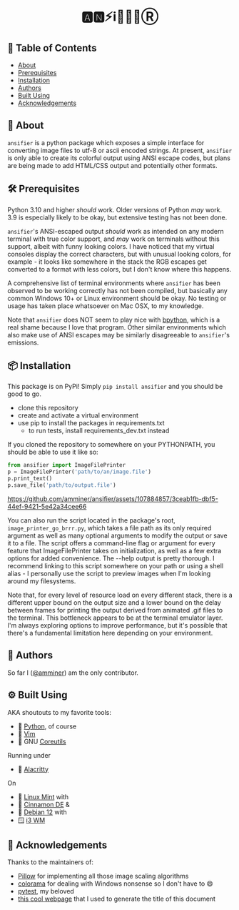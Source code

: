 <h1 align="center">🅰️🅽⚡️ℹ️🎏💈📧Ⓡ</h1>

## 📜 Table of Contents

- [About](#about)
- [Prerequisites](#prereqs)
- [Installation](#installation)
- [Authors](#authors)
- [Built Using](#built_using)
- [Acknowledgements](#acknowledgements)

## 🧐 About <a name = "about"></a>

`ansifier` is a python package which exposes a simple interface
for converting image files to utf-8 or ascii encoded strings.
At present, `ansifier` is only able to create its colorful output using ANSI escape codes,
but plans are being made to add HTML/CSS output and potentially other formats.

## 🛠 Prerequisites <a name = "prereqs"></a>

Python 3.10 and higher *should* work. Older versions of Python *may* work.
3.9 is especially likely to be okay, but extensive testing has not been done.

`ansifier`'s ANSI-escaped output *should* work as intended on any modern terminal with
true color support, and *may* work on terminals without this support,
albeit with funny looking colors. I have noticed that
my virtual consoles display the correct characters, but with unusual looking
colors, for example - it looks like somewhere in the stack the RGB escapes get
converted to a format with less colors, but I don't know where this happens.

A comprehensive list of terminal environments where `ansifier` has been observed to
be working correctly has not been compiled, but basically any common Windows 10+ or Linux
environment should be okay. No testing or usage has taken place whatsoever on Mac OSX,
to my knowledge.

Note that `ansifier` does NOT seem to play nice with
[bpython](https://bpython-interpreter.org/),
which is a real shame because I love that program.
Other similar environments which also make use of ANSI escapes may be similarly
disagreeable to `ansifier`'s emissions.

## 📦 Installation <a name = "installation"></a>

This package is on PyPi! Simply `pip install ansifier` and you should be good to go.

* clone this repository
* create and activate a virtual environment
* use pip to install the packages in requirements.txt
  * to run tests, install requirements_dev.txt instead

If you cloned the repository to somewhere on your PYTHONPATH, you should be able to use it
like so:

```py
from ansifier import ImageFilePrinter
p = ImageFilePrinter('path/to/an/image.file')
p.print_text()
p.save_file('path/to/output.file')
```

https://github.com/amminer/ansifier/assets/107884857/3ceab1fb-dbf5-44ef-9421-5e42a34cee66

You can also run the script located in the package's root, `image_printer_go_brrr.py`,
which takes a file path as its only required argument as well as many
optional arguments to modify the output or save it to a file.
The script offers a command-line flag or argument for every feature that ImageFilePrinter
takes on initialization, as well as a few extra options for added convenience.
The --help output is pretty thorough.
I recommend linking to this script somewhere on your path or using a shell alias - I
personally use the script to preview images when I'm looking around my filesystems.

Note that, for every level of resource load on every different stack, there is a different
upper bound on the output size and a lower bound on the delay between frames for printing
the output derived from animated .gif files to the terminal. This bottleneck appears to
be at the terminal emulator layer. I'm always exploring options to improve performance,
but it's possible that there's a fundamental limitation here depending on your environment.

## 👥 Authors  <a name = "authors"></a>

So far I ([@amminer](https://github.com/amminer)) am the only contributor.

## ⚙ Built Using <a name = "built_using"></a>

AKA shoutouts to my favorite tools:

* 🐍 [Python](https://www.python.org/), of course
* 📝 [Vim](https://www.vim.org/)
* 🐂 GNU [Coreutils](https://www.gnu.org/savannah-checkouts/gnu/coreutils)

Running under

* 🚀 [Alacritty](https://github.com/alacritty/alacritty)

On

* 🐧 [Linux Mint](https://linuxmint.com/) with
* 🌿 [Cinnamon DE](https://github.com/linuxmint/Cinnamon)
&
* 🍥 [Debian 12](https://www.debian.org/releases/stable/releasenotes) with
* 🪟 [i3 WM](https://i3wm.org/)

## 🙏 Acknowledgements  <a name = "acknowledgements"></a>

Thanks to the maintainers of:
* [Pillow](https://github.com/python-pillow/Pillow) for implementing
all those image scaling algorithms
* [colorama](https://github.com/tartley/colorama) for dealing with Windows nonsense
  so I don't have to 😄
* [pytest](https://docs.pytest.org/en/8.0.x/), my beloved
* [this cool webpage](https://stevenacoffman.github.io/homoglyphs/) that I used to generate the title of this document
